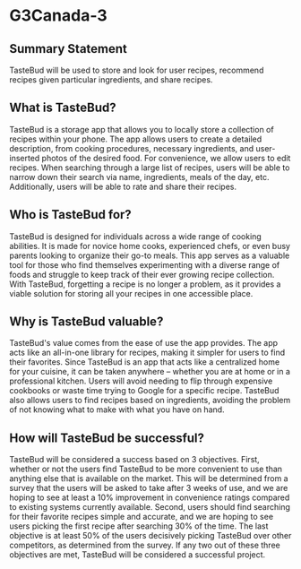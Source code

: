 # G3Canada-3 
## Summary Statement

TasteBud will be used to store and look for user recipes, recommend recipes given particular ingredients, and share recipes. 

## What is TasteBud? 

TasteBud is a storage app that allows you to locally store a collection of recipes within your phone. The app allows users to create a detailed description, from cooking procedures, necessary ingredients, and user-inserted photos of the desired food. For convenience, we allow users to edit recipes. When searching through a large list of recipes, users will be able to narrow down their search via name, ingredients, meals of the day, etc. Additionally, users will be able to rate and share their recipes. 

 
## Who is TasteBud for?  

TasteBud is designed for individuals across a wide range of cooking abilities. It is made for novice home cooks, experienced chefs, or even busy parents looking to organize their go-to meals. This app serves as a valuable tool for those who find themselves experimenting with a diverse range of foods and struggle to keep track of their ever growing recipe collection. With TasteBud, forgetting a recipe is no longer a problem, as it provides a viable solution for storing all your recipes in one accessible place. 

## Why is TasteBud valuable?  

TasteBud's value comes from the ease of use the app provides. The app acts like an all-in-one library for recipes, making it simpler for users to find their favorites. Since TasteBud is an app that acts like a centralized home for your cuisine, it can be taken anywhere – whether you are at home or in a professional kitchen. Users will avoid needing to flip through expensive cookbooks or waste time trying to Google for a specific recipe. TasteBud also allows users to find recipes based on ingredients, avoiding the problem of not knowing what to make with what you have on hand. 

## How will TasteBud be successful?  

TasteBud will be considered a success based on 3 objectives. First, whether or not the users find TasteBud to be more convenient to use than anything else that is available on the market. This will be determined from a survey that the users will be asked to take after 3 weeks of use, and we are hoping to see at least a 10% improvement in convenience ratings compared to existing systems currently available.  Second, users should find searching for their favorite recipes simple and accurate, and we are hoping to see users picking the first recipe after searching 30% of the time. The last objective is at least 50% of the users decisively picking TasteBud over other competitors, as determined from the survey. If any two out of these three objectives are met, TasteBud will be considered a successful project. 
